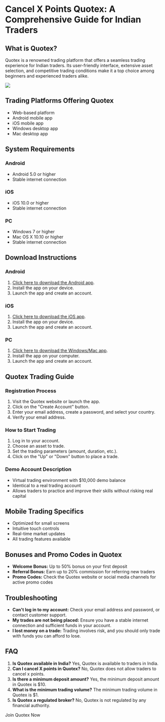 # Cancel X Points Quotex: A Comprehensive Guide for Indian Traders

## What is Quotex?

Quotex is a renowned trading platform that offers a seamless trading
experience for Indian traders. Its user-friendly interface, extensive
asset selection, and competitive trading conditions make it a top choice
among beginners and experienced traders alike.

[![](https://static.quotex.io/files/4_en/300_250.jpg)](https://traff.sbs/brokerqxlid)

## Trading Platforms Offering Quotex

-   Web-based platform
-   Android mobile app
-   iOS mobile app
-   Windows desktop app
-   Mac desktop app

## System Requirements

### Android

-   Android 5.0 or higher
-   Stable internet connection

### iOS

-   iOS 10.0 or higher
-   Stable internet connection

### PC

-   Windows 7 or higher
-   Mac OS X 10.10 or higher
-   Stable internet connection

## Download Instructions

### Android

1.  [Click here to download the Android
    app](\%22https://traff.sbs/brokerqxsignup\%22).
2.  Install the app on your device.
3.  Launch the app and create an account.

### iOS

1.  [Click here to download the iOS
    app](\%22https://traff.sbs/brokerqxsignup\%22).
2.  Install the app on your device.
3.  Launch the app and create an account.

### PC

1.  [Click here to download the Windows/Mac
    app](\%22https://traff.sbs/brokerqxsignup\%22).
2.  Install the app on your computer.
3.  Launch the app and create an account.

## Quotex Trading Guide

### Registration Process

1.  Visit the Quotex website or launch the app.
2.  Click on the "Create Account" button.
3.  Enter your email address, create a password, and select your
    country.
4.  Verify your email address.

### How to Start Trading

1.  Log in to your account.
2.  Choose an asset to trade.
3.  Set the trading parameters (amount, duration, etc.).
4.  Click on the "Up" or "Down" button to place a trade.

### Demo Account Description

-   Virtual trading environment with \$10,000 demo balance
-   Identical to a real trading account
-   Allows traders to practice and improve their skills without risking
    real capital

## Mobile Trading Specifics

-   Optimized for small screens
-   Intuitive touch controls
-   Real-time market updates
-   All trading features available

## Bonuses and Promo Codes in Quotex

-   **Welcome Bonus:** Up to 50% bonus on your first deposit
-   **Referral Bonus:** Earn up to 20% commission for referring new
    traders
-   **Promo Codes:** Check the Quotex website or social media channels
    for active promo codes

## Troubleshooting

-   **Can\'t log in to my account:** Check your email address and
    password, or contact customer support.
-   **My trades are not being placed:** Ensure you have a stable
    internet connection and sufficient funds in your account.
-   **I lost money on a trade:** Trading involves risk, and you should
    only trade with funds you can afford to lose.

## FAQ

1.  **Is Quotex available in India?** Yes, Quotex is available to
    traders in India.
2.  **Can I cancel X points in Quotex?** No, Quotex does not allow
    traders to cancel x points.
3.  **Is there a minimum deposit amount?** Yes, the minimum deposit
    amount in Quotex is \$10.
4.  **What is the minimum trading volume?** The minimum trading volume
    in Quotex is \$1.
5.  **Is Quotex a regulated broker?** No, Quotex is not regulated by any
    financial authority.

Join Quotex Now


